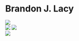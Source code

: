 # Brandon J. Lacy
![](https://img.shields.io/badge/Python-PCEP-informational?style=flat&logo=Python&color=3776AB)
<br>
![](https://img.shields.io/badge/freeCodeCamp-Data%20Analysis%20with%20Python-informational?style=flat&logo=freeCodeCamp&color=0A0A23)
![](https://img.shields.io/badge/freeCodeCamp-Scientific%20Computing%20with%20Python-informational?style=flat&logo=freeCodeCamp&color=0A0A23)
<br>
![](https://img.shields.io/badge/TryHackMe-Complete%20Beginner%20Learning%20Path-informational?style=flat&logo=TryHackMe&color=212C42)
<br>
